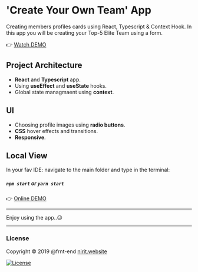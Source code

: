 # 'Create Your Own Team' App

 Creating members profiles cards using React, Typescript & Context Hook.
 In this app you will be creating your Top-5 Elite Team using a form.

👉 [Watch DEMO](https://frnt-end.github.io/React-Typescript-Context/)

##  Project Architecture

* **React** and **Typescript** app.
* Using **useEffect** and **useState** hooks.
* Global state managmaent using **context**.

##  UI

* Choosing profile images using **radio buttons**.
* **CSS** hover effects and transitions.
* **Responsive**.

##  Local View

In your fav IDE: navigate to the main folder and type in the terminal:
##### `npm start` or  `yarn start`

👉 [Online DEMO](https://frnt-end.github.io/React-Typescript-Context/)

***
Enjoy using the app..😉
***

### License

Copyright © 2019 @frnt-end
[nirit.website](https:///nirit.website)

[![License](https://img.shields.io/badge/License-Apache%202.0-blue.svg)](https://opensource.org/licenses/Apache-2.0)